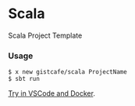 # Scala

Scala Project Template

### Usage

    $ x new gistcafe/scala ProjectName
    $ sbt run

[Try in VSCode and Docker](https://gist.cafe/#try).
